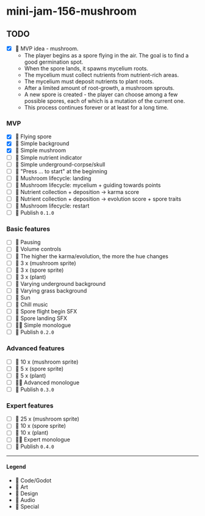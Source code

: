 # mini-jam-156-mushroom


## TODO

- [x] 💚 MVP idea - mushroom.
  - The player begins as a spore flying in the air. The goal is to find a good germination spot.
  - When the spore lands, it spawns mycelium roots.
  - The mycelium must collect nutrients from nutrient-rich areas.
  - The mycelium must deposit nutrients to plant roots.
  - After a limited amount of root-growth, a mushroom sprouts.
  - A new spore is created - the player can choose among a few possible spores, each of which is a mutation of the current one.
  - This process continues forever or at least for a long time.

### MVP

- [x] 💙 Flying spore
- [x] 💜 Simple background
- [x] 💜 Simple mushroom
- [ ] 💜 Simple nutrient indicator
- [ ] 💜 Simple underground-corpse/skull
- [ ] 💙 "Press ... to start" at the beginning
- [ ] 💙 Mushroom lifecycle: landing
- [ ] 💙 Mushroom lifecycle: mycelium + guiding towards points
- [ ] 💙 Nutrient collection + deposition -> karma score
- [ ] 💙 Nutrient collection + deposition -> evolution score + spore traits
- [ ] 💙 Mushroom lifecycle: restart 
- [ ] 💟 Publish `0.1.0`

### Basic features

- [ ] 💙 Pausing
- [ ] 💙 Volume controls
- [ ] 💙 The higher the karma/evolution, the more the hue changes
- [ ] 💜 3 x (mushroom sprite)
- [ ] 💜 3 x (spore sprite)
- [ ] 💜 3 x (plant)
- [ ] 💜 Varying underground background
- [ ] 💜 Varying grass background
- [ ] 💜 Sun
- [ ] 💛 Chill music
- [ ] 💛 Spore flight begin SFX
- [ ] 💛 Spore landing SFX
- [ ] 💛💚 Simple monologue
- [ ] 💟 Publish `0.2.0`

### Advanced features

- [ ] 💜 10 x (mushroom sprite)
- [ ] 💜 5 x (spore sprite)
- [ ] 💜 5 x (plant)
- [ ] 💛💚 Advanced monologue
- [ ] 💟 Publish `0.3.0`

### Expert features
- [ ] 💜 25 x (mushroom sprite)
- [ ] 💜 10 x (spore sprite)
- [ ] 💜 10 x (plant)
- [ ] 💛💚 Expert monologue
- [ ] 💟 Publish `0.4.0`

---

#### Legend

- 💙 Code/Godot
- 💜 Art
- 💚 Design
- 💛 Audio
- 💟 Special
